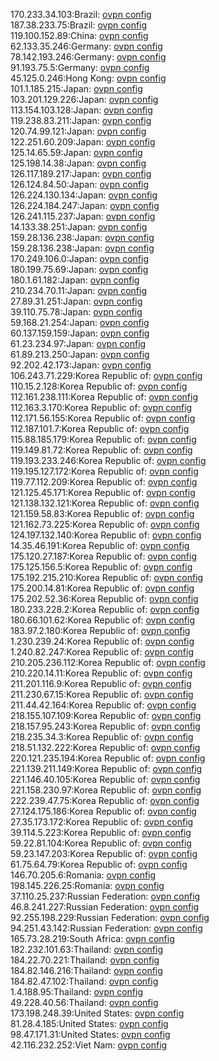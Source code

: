170.233.34.103:Brazil: [ovpn config](vpn/170_233_34_103.ovpn)  
187.38.233.75:Brazil: [ovpn config](vpn/187_38_233_75.ovpn)  
119.100.152.89:China: [ovpn config](vpn/119_100_152_89.ovpn)  
62.133.35.246:Germany: [ovpn config](vpn/62_133_35_246.ovpn)  
78.142.193.246:Germany: [ovpn config](vpn/78_142_193_246.ovpn)  
91.193.75.5:Germany: [ovpn config](vpn/91_193_75_5.ovpn)  
45.125.0.246:Hong Kong: [ovpn config](vpn/45_125_0_246.ovpn)  
101.1.185.215:Japan: [ovpn config](vpn/101_1_185_215.ovpn)  
103.201.129.226:Japan: [ovpn config](vpn/103_201_129_226.ovpn)  
113.154.103.128:Japan: [ovpn config](vpn/113_154_103_128.ovpn)  
119.238.83.211:Japan: [ovpn config](vpn/119_238_83_211.ovpn)  
120.74.99.121:Japan: [ovpn config](vpn/120_74_99_121.ovpn)  
122.251.60.209:Japan: [ovpn config](vpn/122_251_60_209.ovpn)  
125.14.65.59:Japan: [ovpn config](vpn/125_14_65_59.ovpn)  
125.198.14.38:Japan: [ovpn config](vpn/125_198_14_38.ovpn)  
126.117.189.217:Japan: [ovpn config](vpn/126_117_189_217.ovpn)  
126.124.84.50:Japan: [ovpn config](vpn/126_124_84_50.ovpn)  
126.224.130.134:Japan: [ovpn config](vpn/126_224_130_134.ovpn)  
126.224.184.247:Japan: [ovpn config](vpn/126_224_184_247.ovpn)  
126.241.115.237:Japan: [ovpn config](vpn/126_241_115_237.ovpn)  
14.133.38.251:Japan: [ovpn config](vpn/14_133_38_251.ovpn)  
159.28.136.238:Japan: [ovpn config](vpn/159_28_136_238.ovpn)  
159.28.136.238:Japan: [ovpn config](vpn/159_28_136_238.ovpn)  
170.249.106.0:Japan: [ovpn config](vpn/170_249_106_0.ovpn)  
180.199.75.69:Japan: [ovpn config](vpn/180_199_75_69.ovpn)  
180.1.61.182:Japan: [ovpn config](vpn/180_1_61_182.ovpn)  
210.234.70.11:Japan: [ovpn config](vpn/210_234_70_11.ovpn)  
27.89.31.251:Japan: [ovpn config](vpn/27_89_31_251.ovpn)  
39.110.75.78:Japan: [ovpn config](vpn/39_110_75_78.ovpn)  
59.168.21.254:Japan: [ovpn config](vpn/59_168_21_254.ovpn)  
60.137.159.159:Japan: [ovpn config](vpn/60_137_159_159.ovpn)  
61.23.234.97:Japan: [ovpn config](vpn/61_23_234_97.ovpn)  
61.89.213.250:Japan: [ovpn config](vpn/61_89_213_250.ovpn)  
92.202.42.173:Japan: [ovpn config](vpn/92_202_42_173.ovpn)  
106.243.71.229:Korea Republic of: [ovpn config](vpn/106_243_71_229.ovpn)  
110.15.2.128:Korea Republic of: [ovpn config](vpn/110_15_2_128.ovpn)  
112.161.238.111:Korea Republic of: [ovpn config](vpn/112_161_238_111.ovpn)  
112.163.3.170:Korea Republic of: [ovpn config](vpn/112_163_3_170.ovpn)  
112.171.56.155:Korea Republic of: [ovpn config](vpn/112_171_56_155.ovpn)  
112.187.101.7:Korea Republic of: [ovpn config](vpn/112_187_101_7.ovpn)  
115.88.185.179:Korea Republic of: [ovpn config](vpn/115_88_185_179.ovpn)  
119.149.81.72:Korea Republic of: [ovpn config](vpn/119_149_81_72.ovpn)  
119.193.233.246:Korea Republic of: [ovpn config](vpn/119_193_233_246.ovpn)  
119.195.127.172:Korea Republic of: [ovpn config](vpn/119_195_127_172.ovpn)  
119.77.112.209:Korea Republic of: [ovpn config](vpn/119_77_112_209.ovpn)  
121.125.45.171:Korea Republic of: [ovpn config](vpn/121_125_45_171.ovpn)  
121.138.132.121:Korea Republic of: [ovpn config](vpn/121_138_132_121.ovpn)  
121.159.58.83:Korea Republic of: [ovpn config](vpn/121_159_58_83.ovpn)  
121.162.73.225:Korea Republic of: [ovpn config](vpn/121_162_73_225.ovpn)  
124.197.132.140:Korea Republic of: [ovpn config](vpn/124_197_132_140.ovpn)  
14.35.46.191:Korea Republic of: [ovpn config](vpn/14_35_46_191.ovpn)  
175.120.27.187:Korea Republic of: [ovpn config](vpn/175_120_27_187.ovpn)  
175.125.156.5:Korea Republic of: [ovpn config](vpn/175_125_156_5.ovpn)  
175.192.215.210:Korea Republic of: [ovpn config](vpn/175_192_215_210.ovpn)  
175.200.14.81:Korea Republic of: [ovpn config](vpn/175_200_14_81.ovpn)  
175.202.52.36:Korea Republic of: [ovpn config](vpn/175_202_52_36.ovpn)  
180.233.228.2:Korea Republic of: [ovpn config](vpn/180_233_228_2.ovpn)  
180.66.101.62:Korea Republic of: [ovpn config](vpn/180_66_101_62.ovpn)  
183.97.2.180:Korea Republic of: [ovpn config](vpn/183_97_2_180.ovpn)  
1.230.239.24:Korea Republic of: [ovpn config](vpn/1_230_239_24.ovpn)  
1.240.82.247:Korea Republic of: [ovpn config](vpn/1_240_82_247.ovpn)  
210.205.236.112:Korea Republic of: [ovpn config](vpn/210_205_236_112.ovpn)  
210.220.14.11:Korea Republic of: [ovpn config](vpn/210_220_14_11.ovpn)  
211.201.116.9:Korea Republic of: [ovpn config](vpn/211_201_116_9.ovpn)  
211.230.67.15:Korea Republic of: [ovpn config](vpn/211_230_67_15.ovpn)  
211.44.42.164:Korea Republic of: [ovpn config](vpn/211_44_42_164.ovpn)  
218.155.107.109:Korea Republic of: [ovpn config](vpn/218_155_107_109.ovpn)  
218.157.95.243:Korea Republic of: [ovpn config](vpn/218_157_95_243.ovpn)  
218.235.34.3:Korea Republic of: [ovpn config](vpn/218_235_34_3.ovpn)  
218.51.132.222:Korea Republic of: [ovpn config](vpn/218_51_132_222.ovpn)  
220.121.235.194:Korea Republic of: [ovpn config](vpn/220_121_235_194.ovpn)  
221.139.211.149:Korea Republic of: [ovpn config](vpn/221_139_211_149.ovpn)  
221.146.40.105:Korea Republic of: [ovpn config](vpn/221_146_40_105.ovpn)  
221.158.230.97:Korea Republic of: [ovpn config](vpn/221_158_230_97.ovpn)  
222.239.47.75:Korea Republic of: [ovpn config](vpn/222_239_47_75.ovpn)  
27.124.175.186:Korea Republic of: [ovpn config](vpn/27_124_175_186.ovpn)  
27.35.173.172:Korea Republic of: [ovpn config](vpn/27_35_173_172.ovpn)  
39.114.5.223:Korea Republic of: [ovpn config](vpn/39_114_5_223.ovpn)  
59.22.81.104:Korea Republic of: [ovpn config](vpn/59_22_81_104.ovpn)  
59.23.147.203:Korea Republic of: [ovpn config](vpn/59_23_147_203.ovpn)  
61.75.64.79:Korea Republic of: [ovpn config](vpn/61_75_64_79.ovpn)  
146.70.205.6:Romania: [ovpn config](vpn/146_70_205_6.ovpn)  
198.145.226.25:Romania: [ovpn config](vpn/198_145_226_25.ovpn)  
37.110.25.237:Russian Federation: [ovpn config](vpn/37_110_25_237.ovpn)  
46.8.241.227:Russian Federation: [ovpn config](vpn/46_8_241_227.ovpn)  
92.255.198.229:Russian Federation: [ovpn config](vpn/92_255_198_229.ovpn)  
94.251.43.142:Russian Federation: [ovpn config](vpn/94_251_43_142.ovpn)  
165.73.28.219:South Africa: [ovpn config](vpn/165_73_28_219.ovpn)  
182.232.101.63:Thailand: [ovpn config](vpn/182_232_101_63.ovpn)  
184.22.70.221:Thailand: [ovpn config](vpn/184_22_70_221.ovpn)  
184.82.146.216:Thailand: [ovpn config](vpn/184_82_146_216.ovpn)  
184.82.47.102:Thailand: [ovpn config](vpn/184_82_47_102.ovpn)  
1.4.188.95:Thailand: [ovpn config](vpn/1_4_188_95.ovpn)  
49.228.40.56:Thailand: [ovpn config](vpn/49_228_40_56.ovpn)  
173.198.248.39:United States: [ovpn config](vpn/173_198_248_39.ovpn)  
81.28.4.185:United States: [ovpn config](vpn/81_28_4_185.ovpn)  
98.47.171.31:United States: [ovpn config](vpn/98_47_171_31.ovpn)  
42.116.232.252:Viet Nam: [ovpn config](vpn/42_116_232_252.ovpn)  

